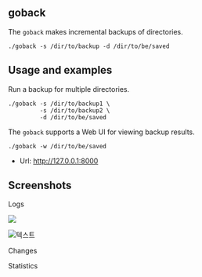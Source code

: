 goback
------

The `goback` makes incremental backups of directories.

    ./goback -s /dir/to/backup -d /dir/to/be/saved
    
    
Usage and examples
-------------------    
    
Run a backup for multiple directories.

    ./goback -s /dir/to/backup1 \
             -s /dir/to/backup2 \
             -d /dir/to/be/saved

The `goback` supports a Web UI for viewing backup results.

    ./goback -w /dir/to/be/saved

* Url: http://127.0.0.1:8000    


Screenshots
------------

Logs

<img src="img/goback-log.jpg">

![텍스트](img/goback-log.jpg)

Changes

Statistics



